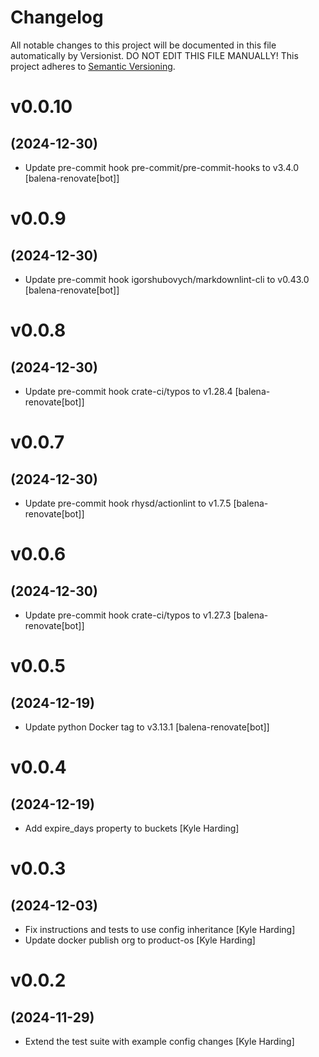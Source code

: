 # Changelog

All notable changes to this project will be documented in this file
automatically by Versionist. DO NOT EDIT THIS FILE MANUALLY!
This project adheres to [Semantic Versioning](http://semver.org/).

# v0.0.10
## (2024-12-30)

* Update pre-commit hook pre-commit/pre-commit-hooks to v3.4.0 [balena-renovate[bot]]

# v0.0.9
## (2024-12-30)

* Update pre-commit hook igorshubovych/markdownlint-cli to v0.43.0 [balena-renovate[bot]]

# v0.0.8
## (2024-12-30)

* Update pre-commit hook crate-ci/typos to v1.28.4 [balena-renovate[bot]]

# v0.0.7
## (2024-12-30)

* Update pre-commit hook rhysd/actionlint to v1.7.5 [balena-renovate[bot]]

# v0.0.6
## (2024-12-30)

* Update pre-commit hook crate-ci/typos to v1.27.3 [balena-renovate[bot]]

# v0.0.5
## (2024-12-19)

* Update python Docker tag to v3.13.1 [balena-renovate[bot]]

# v0.0.4
## (2024-12-19)

* Add expire_days property to buckets [Kyle Harding]

# v0.0.3
## (2024-12-03)

* Fix instructions and tests to use config inheritance [Kyle Harding]
* Update docker publish org to product-os [Kyle Harding]

# v0.0.2
## (2024-11-29)

* Extend the test suite with example config changes [Kyle Harding]
